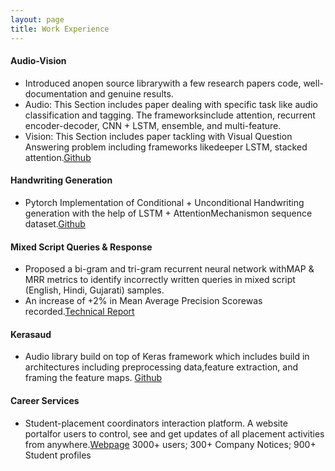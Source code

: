 ```yaml
---
layout: page
title: Work Experience
---
```



#### Audio-Vision
* Introduced anopen source librarywith a few research papers code, well- documentation and genuine results.
* Audio: This Section includes paper dealing with specific task like audio classification and tagging. The frameworksinclude attention, recurrent encoder-decoder, CNN + LSTM, ensemble, and multi-feature.
* Vision: This Section includes paper tackling with Visual Question Answering problem including frameworks likedeeper LSTM, stacked attention.[Github](https://github.com/channelCS/Audio-Vision)

#### Handwriting Generation
* Pytorch Implementation of Conditional + Unconditional Handwriting generation with the help of LSTM + AttentionMechanismon sequence dataset.[Github](https://github.com/akshitac8/Handwriting_Generation)

#### Mixed Script Queries & Response
* Proposed a bi-gram and tri-gram recurrent neural network withMAP & MRR metrics to identify incorrectly written queries in mixed script (English, Hindi, Gujarati) samples. 
* An increase of +2% in Mean Average Precision Scorewas recorded.[Technical Report](https://drive.google.com/file/d/1UUWQTp6aIeUZyjhwfcGo2YoGJCVIjunr/view?usp=sharing)

#### Kerasaud
* Audio library build on top of Keras framework which includes build in architectures including preprocessing data,feature extraction, and framing the feature maps. [Github](https://github.com/channelCS/keras_aud)

#### Career Services
* Student-placement coordinators interaction platform. A website portalfor users to control, see and get updates of all placement activities from anywhere.[Webpage](http://dit.channelcs.com/help_user.html)
3000+ users; 300+ Company Notices; 900+ Student profiles



